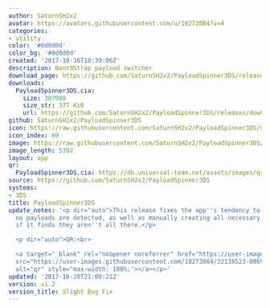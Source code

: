 ```yaml
---
author: SaturnSH2x2
avatar: https://avatars.githubusercontent.com/u/18273084?v=4
categories:
- utility
color: '#0d0d0d'
color_bg: '#0d0d0d'
created: '2017-10-16T18:39:06Z'
description: Boot9Strap payload switcher
download_page: https://github.com/SaturnSH2x2/PayloadSpinner3DS/releases
downloads:
  PayloadSpinner3DS.cia:
    size: 387008
    size_str: 377 KiB
    url: https://github.com/SaturnSH2x2/PayloadSpinner3DS/releases/download/v1.2/PayloadSpinner3DS.cia
github: SaturnSH2x2/PayloadSpinner3DS
icon: https://raw.githubusercontent.com/SaturnSH2x2/PayloadSpinner3DS/master/assets/icon.png
icon_index: 69
image: https://raw.githubusercontent.com/SaturnSH2x2/PayloadSpinner3DS/master/assets/banner.png
image_length: 5392
layout: app
qr:
  PayloadSpinner3DS.cia: https://db.universal-team.net/assets/images/qr/payloadspinner3ds-cia.png
source: https://github.com/SaturnSH2x2/PayloadSpinner3DS
systems:
- 3DS
title: PayloadSpinner3DS
update_notes: '<p dir="auto">This release fixes the app''s tendency to crash when
  no payloads are detected, as well as manually creating all necessary directories
  if it finds they aren''t all there.</p>

  <p dir="auto">QR:<br>

  <a target="_blank" rel="noopener noreferrer" href="https://user-images.githubusercontent.com/18273084/32138523-00699f18-bc02-11e7-993b-7165c17ff9f5.png"><img
  src="https://user-images.githubusercontent.com/18273084/32138523-00699f18-bc02-11e7-993b-7165c17ff9f5.png"
  alt="qr" style="max-width: 100%;"></a></p>'
updated: '2017-10-28T21:00:21Z'
version: v1.2
version_title: Slight Bug Fix
---
```

